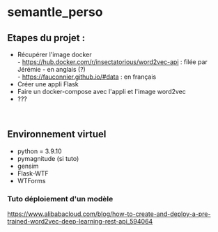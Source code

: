 # semantle_perso

## Etapes du projet :<br>
- Récupérer l'image docker <br>
        - https://hub.docker.com/r/insectatorious/word2vec-api : filée par Jérémie - en anglais (?) <br>
        - https://fauconnier.github.io/#data : en français <br>
- Créer une appli Flask
- Faire un docker-compose avec l'appli et l'image word2vec <br>
- ???
<br>

## Environnement virtuel
- python = 3.9.10
- pymagnitude (si tuto)
- gensim
- Flask-WTF
- WTForms


### Tuto déploiement d'un modèle
https://www.alibabacloud.com/blog/how-to-create-and-deploy-a-pre-trained-word2vec-deep-learning-rest-api_594064